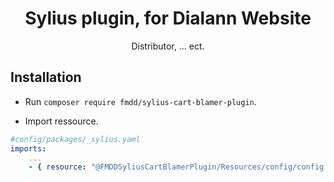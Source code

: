 <h1 align="center">Sylius plugin, for Dialann Website</h1>

<p align="center">Distributor, ... ect.</p>

## Installation

* Run `composer require fmdd/sylius-cart-blamer-plugin`.

* Import ressource.
```yaml
#config/packages/_sylius.yaml
imports:
    ...
    - { resource: "@FMDDSyliusCartBlamerPlugin/Resources/config/config.yml"}
```

